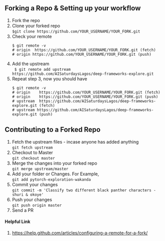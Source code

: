 ## Forking a Repo & Setting up your workflow

1. Fork the repo
2. Clone your forked repo <br>
  `$git clone https://github.com/YOUR_USERNAME/YOUR_FORK.git`
3. Check your remote
      ``` 
      $ git remote -v
      # origin  https://github.com/YOUR_USERNAME/YOUR_FORK.git (fetch)
      # origin https://github.com/YOUR_USERNAME/YOUR_FORK.git (push)
      ```
4. Add the upstream  <br>
 ` $ git remote add upstream https://github.com/AISaturdaysLagos/deep-frameworks-explore.git`
5. Repeat step 3, now you should have
    ````
    $ git remote -v
    # origin    https://github.com/YOUR_USERNAME/YOUR_FORK.git (fetch)
    # origin    https://github.com/YOUR_USERNAME/YOUR_FORK.git (push)
    # upstream  https://github.com/AISaturdaysLagos/deep-frameworks-explore.git (fetch)
    # upstream https://github.com/AISaturdaysLagos/deep-frameworks-explore.git (push)
    ````

## Contributing to a Forked Repo

1. Fetch the upstream files - incase anyone has added anything <br>
    `git fetch upstream `
2. Checkout to Master <br>
    `git checkout master`
3. Merge the changes into your forked repo<br>
    `git merge upstream/master`
4. Add your folder or Changes. For Example, <br>
    `git add pytorch-exploration-wakanda`
5. Commit your changes <br>
    `git commit -m 'Classify two different black panther characters - shuri & okoye'`
6. Push your changes <br>
    `git push origin master`
7. Send a PR


#### Helpful Link 

1. https://help.github.com/articles/configuring-a-remote-for-a-fork/
